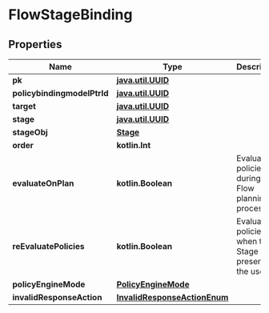 
# FlowStageBinding

## Properties
Name | Type | Description | Notes
------------ | ------------- | ------------- | -------------
**pk** | [**java.util.UUID**](java.util.UUID.md) |  |  [readonly]
**policybindingmodelPtrId** | [**java.util.UUID**](java.util.UUID.md) |  |  [readonly]
**target** | [**java.util.UUID**](java.util.UUID.md) |  | 
**stage** | [**java.util.UUID**](java.util.UUID.md) |  | 
**stageObj** | [**Stage**](Stage.md) |  |  [readonly]
**order** | **kotlin.Int** |  | 
**evaluateOnPlan** | **kotlin.Boolean** | Evaluate policies during the Flow planning process. |  [optional]
**reEvaluatePolicies** | **kotlin.Boolean** | Evaluate policies when the Stage is present to the user. |  [optional]
**policyEngineMode** | [**PolicyEngineMode**](PolicyEngineMode.md) |  |  [optional]
**invalidResponseAction** | [**InvalidResponseActionEnum**](InvalidResponseActionEnum.md) |  |  [optional]



